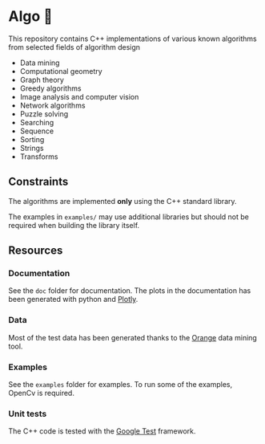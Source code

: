 Algo :rocket:
===============================
This repository contains C++ implementations of various known algorithms from selected fields of algorithm design

* Data mining
* Computational geometry
* Graph theory
* Greedy algorithms
* Image analysis and computer vision
* Network algorithms
* Puzzle solving
* Searching
* Sequence
* Sorting
* Strings
* Transforms

## Constraints

The algorithms are implemented **only** using the C++ standard library.

The examples in `examples/` may use additional libraries but should not be required when building the library itself.

## Resources

### Documentation 

See the `doc` folder for documentation. The plots in the documentation has been generated with python and [Plotly](https://plotly.com).

### Data
Most of the test data has been generated thanks to the [Orange](https://orange.biolab.si) data mining tool.

### Examples

See the `examples` folder for examples. To run some of the examples, OpenCv is required.

### Unit tests
The C++ code is tested with the [Google Test](https://github.com/google/googletest) framework. 

